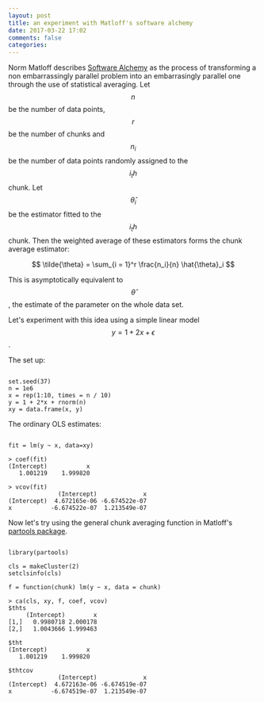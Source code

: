 ```yaml
---
layout: post
title: an experiment with Matloff's software alchemy
date: 2017-03-22 17:02
comments: false
categories: 
---
```


Norm Matloff describes [Software Alchemy](https://arxiv.org/abs/1409.5827)
as the process of transforming a non embarrassingly parallel problem into
an embarrasingly parallel one through the use of statistical averaging.
Let $$n$$ be the number of data points, $$r$$ be the number of chunks and
$$n_i$$ be the number of data points randomly assigned to the $$i_th$$ chunk. Let
$$\hat{\theta}_i$$ be the estimator fitted to the $$i_th$$ chunk.  Then the
weighted average of these estimators forms the chunk average estimator:

$$
\tilde{\theta} = \sum_{i = 1}^r \frac{n_i}{n} \hat{\theta}_i
$$

This is asymptotically equivalent to $$\hat{\theta}$$, the estimate
of the parameter on the whole data set.

Let's experiment with this idea using a simple linear model $$y = 1 + 2x +
\epsilon$$.

The set up:
```

set.seed(37)
n = 1e6
x = rep(1:10, times = n / 10)
y = 1 + 2*x + rnorm(n)
xy = data.frame(x, y)

```

The ordinary OLS estimates:

```

fit = lm(y ~ x, data=xy)

> coef(fit)
(Intercept)           x
   1.001219    1.999820

> vcov(fit)
              (Intercept)             x
(Intercept)  4.672165e-06 -6.674522e-07
x           -6.674522e-07  1.213549e-07

```

Now let's try using the general chunk averaging function in Matloff's
[partools package](https://cran.r-project.org/package=partools).

```

library(partools)

cls = makeCluster(2)
setclsinfo(cls)

f = function(chunk) lm(y ~ x, data = chunk)

> ca(cls, xy, f, coef, vcov)
$thts
     (Intercept)        x
[1,]   0.9980718 2.000178
[2,]   1.0043666 1.999463

$tht
(Intercept)           x
   1.001219    1.999820

$thtcov
              (Intercept)             x
(Intercept)  4.672163e-06 -6.674519e-07
x           -6.674519e-07  1.213549e-07

```

